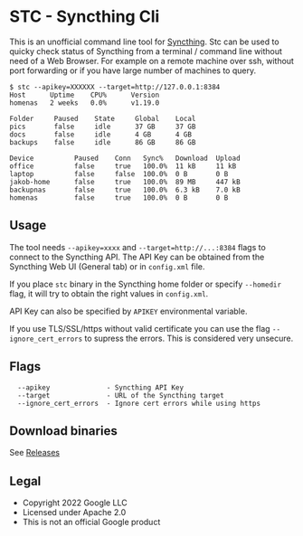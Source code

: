 # STC - Syncthing Cli

This is an unofficial command line tool for [Syncthing](https://syncthing.net/).
Stc can be used to quicky check status of Syncthing from a terminal / command line
without need of a Web Browser. For example on a remote machine over ssh, without port
forwarding or if you have large number of machines to query.

```
$ stc --apikey=XXXXXX --target=http://127.0.0.1:8384
Host      Uptime    CPU%      Version
homenas   2 weeks   0.0%      v1.19.0

Folder     Paused    State     Global    Local
pics       false     idle      37 GB     37 GB
docs       false     idle      4 GB      4 GB
backups    false     idle      86 GB     86 GB

Device          Paused    Conn   Sync%   Download  Upload
office          false     true   100.0%  11 kB     11 kB
laptop          false     false  100.0%  0 B       0 B
jakob-home      false     true   100.0%  89 MB     447 kB
backupnas       false     true   100.0%  6.3 kB    7.0 kB
homenas         false     true   100.0%  0 B       0 B
```

## Usage

The tool needs `--apikey=xxxx` and `--target=http://...:8384` flags to connect
to the Syncthing API. The API Key can be obtained from the Syncthing Web UI (General
tab) or in `config.xml` file.

If you place `stc` binary in the Syncthing home folder or specify `--homedir`
flag, it will try to obtain the right values in `config.xml`.

API Key can also be specified by `APIKEY` environmental variable.

If you use TLS/SSL/https without valid certificate you can use the flag
`--ignore_cert_errors` to supress the errors. This is considered very unsecure.

## Flags

```text
  --apikey              - Syncthing API Key
  --target              - URL of the Syncthing target
  --ignore_cert_errors  - Ignore cert errors while using https
```

## Download binaries

See [Releases](https://github.com/tenox7/stc/releases)

## Legal

* Copyright 2022 Google LLC
* Licensed under Apache 2.0
* This is not an official Google product
